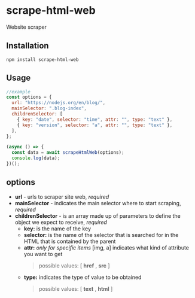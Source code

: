 # scrape-html-web

Website scraper

## Installation

```
npm install scrape-html-web
```

## Usage

```javascript
//example
const options = {
  url: "https://nodejs.org/en/blog/",
  mainSelector: ".blog-index",
  childrenSelector: [
    { key: "date", selector: "time", attr: "", type: "text" },
    { key: "version", selector: "a", attr: "", type: "text" },
  ],
};

(async () => {
  const data = await scrapeHtmlWeb(options);
  console.log(data);
})();
```

## options

- **url** - urls to scraper site web, _required_
- **mainSelector** - indicates the main selector where to start scraping, _required_
- **childrenSelector** - is an array made up of parameters to define the object we expect to receive, _required_
  - **key:** is the name of the key
  - **selector:** is the name of the selector that is searched for in the HTML that is contained by the parent
  - **attr:** _only for specific items_ [img, a] indicates what kind of attribute you want to get
    > possible values: [ **href** , **src** ]
  - **type:** indicates the type of value to be obtained
    > possible values: [ **text** , **html** ]
